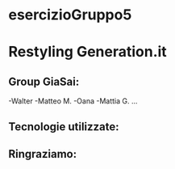 # esercizioGruppo5

# Restyling Generation.it

## Group GiaSai:
-Walter
-Matteo M.
-Oana
-Mattia G.
...

## Tecnologie utilizzate:

## Ringraziamo: